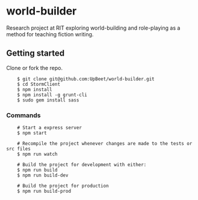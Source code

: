 # world-builder
Research project at RIT exploring world-building and role-playing as a method for teaching fiction writing.

## Getting started

Clone or fork the repo.

```
    $ git clone git@github.com:UpBeet/world-builder.git
    $ cd StormClient
    $ npm install
    $ npm install -g grunt-cli
    $ sudo gem install sass
```

### Commands
```
    # Start a express server
    $ npm start

    # Recompile the project whenever changes are made to the tests or src files
    $ npm run watch

    # Build the project for development with either:
    $ npm run build
    $ npm run build-dev

    # Build the project for production
    $ npm run build-prod
```
